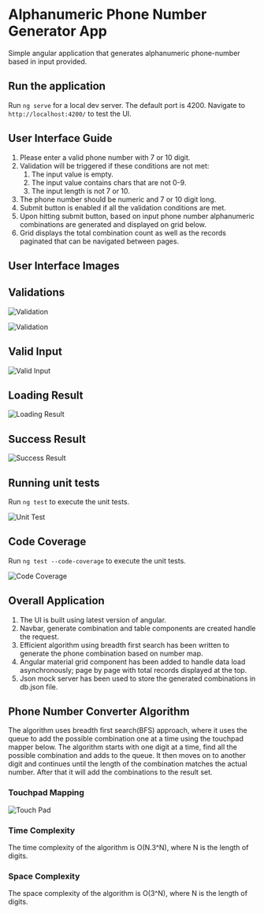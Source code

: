 # Alphanumeric Phone Number Generator App

Simple angular application that generates alphanumeric phone-number based in input provided.

## Run the application

Run `ng serve` for a local dev server. The default port is 4200. Navigate to `http://localhost:4200/` to test the UI.

## User Interface Guide

1. Please enter a valid phone number with 7 or 10 digit.
2. Validation will be triggered if these conditions are not met:
   1. The input value is empty.
   2. The input value contains chars that are not 0-9. 
   3. The input length is not 7 or 10.
3. The phone number should be numeric and 7 or 10 digit long.
4. Submit button is enabled if all the validation conditions are met.
5. Upon hitting submit button, based on input phone number alphanumeric combinations are generated and displayed on grid below.
6. Grid displays the total combination count as well as the records paginated that can be navigated between pages.

## User Interface Images

## Validations
![Validation](/images/required_validation.png?raw=true "Required Validation")

![Validation](/images/validation_error.png?raw=true "Incorrect Data Validation")

## Valid Input
![Valid Input](/images/valid_phonenumber.png?raw=true "Valid Phone Number")

## Loading Result
![Loading Result](/images/loading_screen.png?raw=true "Loading Screen")

## Success Result
![Success Result](/images/success_result.png?raw=true "Loading Screen")

## Running unit tests

Run `ng test` to execute the unit tests.

![Unit Test](/images/unit_tests.png?raw=true "Loading Screen")

## Code Coverage
Run `ng test --code-coverage` to execute the unit tests.

![Code Coverage](/images/code_coverage.png?raw=true "Loading Screen")

## Overall Application
1. The UI is built using latest version of angular.
2. Navbar, generate combination and table components are created handle the request.
3. Efficient algorithm using breadth first search has been written to generate the phone combination based on number map.
4. Angular material grid component has been added to handle data load asynchronously; page by page with total records displayed at the top.
5. Json mock server has been used to store the generated combinations in db.json file.

## Phone Number Converter Algorithm
The algorithm uses breadth first search(BFS) approach, where it uses the queue to add the possible combination one at a time using the touchpad mapper below. The algorithm starts with one digit at a time, find all the possible combination and adds to the queue. It then moves on to another digit and continues until the length of the combination matches the actual number. After that it will add the combinations to the result set.
### Touchpad Mapping
![Touch Pad](/images/touchpad.png?raw=true "Touch Pad")
### Time Complexity
The time complexity of the algorithm is O(N.3^N), where N is the length of digits.
### Space Complexity
The space complexity of the algorithm is O(3^N), where N is the length of digits.

